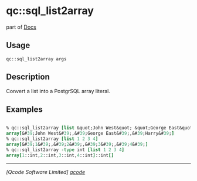 qc::sql_list2array
==================

part of [Docs](.)

Usage
-----
`qc::sql_list2array args`

Description
-----------
Convert a list into a PostgrSQL array literal.

Examples
--------
```tcl

% qc::sql_list2array [list &quot;John West&quot; &quot;George East&quot; Harry]
array[&#39;John West&#39;,&#39;George East&#39;,&#39;Harry&#39;]
% qc::sql_list2array [list 1 2 3 4]
array[&#39;1&#39;,&#39;2&#39;,&#39;3&#39;,&#39;4&#39;]
% qc::sql_list2array -type int [list 1 2 3 4]
array[1::int,2::int,3::int,4::int]::int[]

```

----------------------------------
*[Qcode Software Limited] [qcode]*

[qcode]: http://www.qcode.co.uk "Qcode Software"